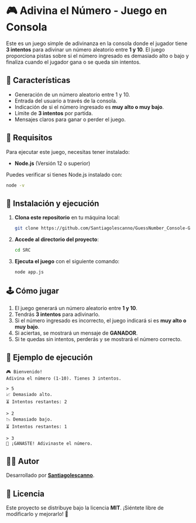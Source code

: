 # 🎮 Adivina el Número - Juego en Consola

Este es un juego simple de adivinanza en la consola donde el jugador tiene **3 intentos** para adivinar un número aleatorio entre **1 y 10**. El juego proporciona pistas sobre si el número ingresado es demasiado alto o bajo y finaliza cuando el jugador gana o se queda sin intentos.

## 🚀 Características
- Generación de un número aleatorio entre 1 y 10.
- Entrada del usuario a través de la consola.
- Indicación de si el número ingresado es **muy alto o muy bajo**.
- Límite de **3 intentos** por partida.
- Mensajes claros para ganar o perder el juego.

## 📌 Requisitos
Para ejecutar este juego, necesitas tener instalado:
- **Node.js** (Versión 12 o superior)

Puedes verificar si tienes Node.js instalado con:
```sh
node -v
```

## 🔧 Instalación y ejecución
1. **Clona este repositorio** en tu máquina local:
   ```sh
   git clone https://github.com/Santiagolescanno/GuessNumber_Console-Game.git
   ```
2. **Accede al directorio del proyecto**:
   ```sh
   cd SRC
   ```
3. **Ejecuta el juego** con el siguiente comando:
   ```sh
   node app.js
   ```

## 🕹️ Cómo jugar
1. El juego generará un número aleatorio entre **1 y 10**.
2. Tendrás **3 intentos** para adivinarlo.
3. Si el número ingresado es incorrecto, el juego indicará si es **muy alto o muy bajo**.
4. Si aciertas, se mostrará un mensaje de **GANADOR**.
5. Si te quedas sin intentos, perderás y se mostrará el número correcto.

## 📜 Ejemplo de ejecución
```
🎮 Bienvenido!
Adivina el número (1-10). Tienes 3 intentos.

> 5
📈 Demasiado alto.
⏳ Intentos restantes: 2

> 2
📉 Demasiado bajo.
⏳ Intentos restantes: 1

> 3
🎉 ¡GANASTE! Adivinaste el número.
```

## 👨‍💻 Autor
Desarrollado por **[Santiagolescanno](https://github.com/Santiagolescanno)**.

## 📜 Licencia
Este proyecto se distribuye bajo la licencia **MIT**. ¡Siéntete libre de modificarlo y mejorarlo! 🚀